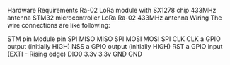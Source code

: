 Hardware
Requirements
Ra-02 LoRa module with SX1278 chip
433MHz antenna
STM32 microcontroller LoRa Ra-02 433MHz antenna
Wiring
The wire connections are like following:

STM pin	Module pin
SPI MISO	MISO
SPI MOSI	MOSI
SPI CLK	CLK
a GPIO output (initially HIGH)	NSS
a GPIO output (initially HIGH)	RST
a GPIO input (EXTI - Rising edge)	DIO0
3.3v	3.3v
GND	GND
